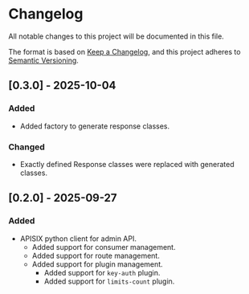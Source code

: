 # Changelog

All notable changes to this project will be documented in this file.

The format is based on [Keep a Changelog](https://keepachangelog.com/en/1.1.0/),
and this project adheres to [Semantic Versioning](https://semver.org/spec/v2.0.0.html).


## [0.3.0] - 2025-10-04

### Added

- Added factory to generate response classes.

### Changed

- Exactly defined Response classes were replaced with generated classes.


## [0.2.0] - 2025-09-27

### Added

- APISIX python client for admin API.
  - Added support for consumer management.
  - Added support for route management.
  - Added support for plugin management.
    - Added support for `key-auth` plugin.
    - Added support for `limits-count` plugin.

